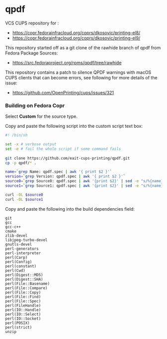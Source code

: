 # qpdf
VCS CUPS repository for :
* https://copr.fedorainfracloud.org/coprs/dkosovic/printing-el8/
* https://copr.fedorainfracloud.org/coprs/dkosovic/printing-el9/

This repository started off as a git clone of the rawhide branch of qpdf from
Fedora Package Sources:
* https://src.fedoraproject.org/rpms/qpdf/tree/rawhide

This repository contains a patch to silence QPDF warnings with
macOS CUPS clients that can become errors, see following for more
details of the issue:
* https://github.com/OpenPrinting/cups/issues/321

### Building on Fedora Copr

Select **Custom** for the source type.

Copy and paste the following script into the custom script text box:

```sh
#! /bin/sh

set -x # verbose output
set -e # fail the whole script if some command fails
                 
git clone https://github.com/eait-cups-printing/qpdf.git
cp -p qpdf/* .

name=`grep Name: qpdf.spec | awk '{ print $2 }'`
version=`grep Version: qpdf.spec | awk '{ print $2 }'`
source0=`grep Source0: qpdf.spec | awk '{print $2}' | sed -e "s/%{name}/$name/g" -e "s/%{version}/$version/g"`
source1=`grep Source1: qpdf.spec | awk '{print $2}' | sed -e "s/%{name}/$name/g" -e "s/%{version}/$version/g"`

curl -OL $source0
curl -OL $source1
```

Copy and paste the following into the build dependencies field:
```
git
gcc
gcc-c++
cmake
zlib-devel
libjpeg-turbo-devel
gnutls-devel
perl-generators
perl-interpreter
perl(Carp)
perl(Config)
perl(constant)
perl(Cwd)
perl(Digest::MD5)
perl(Digest::SHA)
perl(File::Basename)
perl(File::Compare)
perl(File::Copy)
perl(File::Find)
perl(File::Spec)
perl(FileHandle)
perl(IO::Handle)
perl(IO::Select)
perl(IO::Socket)
perl(POSIX)
perl(strict)
unzip
```
